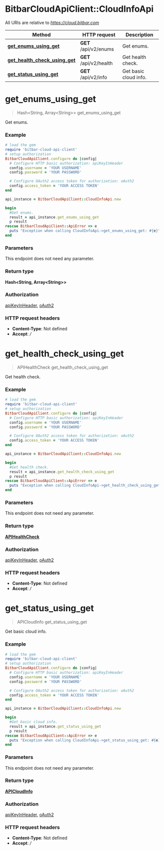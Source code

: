 # BitbarCloudApiClient::CloudInfoApi

All URIs are relative to *https://cloud.bitbar.com*

Method | HTTP request | Description
------------- | ------------- | -------------
[**get_enums_using_get**](CloudInfoApi.md#get_enums_using_get) | **GET** /api/v2/enums | Get enums.
[**get_health_check_using_get**](CloudInfoApi.md#get_health_check_using_get) | **GET** /api/v2/health | Get health check.
[**get_status_using_get**](CloudInfoApi.md#get_status_using_get) | **GET** /api/v2/info | Get basic cloud info.


# **get_enums_using_get**
> Hash&lt;String, Array&lt;String&gt;&gt; get_enums_using_get

Get enums.

### Example
```ruby
# load the gem
require 'bitbar-cloud-api-client'
# setup authorization
BitbarCloudApiClient.configure do |config|
  # Configure HTTP basic authorization: apiKeyInHeader
  config.username = 'YOUR USERNAME'
  config.password = 'YOUR PASSWORD'

  # Configure OAuth2 access token for authorization: oAuth2
  config.access_token = 'YOUR ACCESS TOKEN'
end

api_instance = BitbarCloudApiClient::CloudInfoApi.new

begin
  #Get enums.
  result = api_instance.get_enums_using_get
  p result
rescue BitbarCloudApiClient::ApiError => e
  puts "Exception when calling CloudInfoApi->get_enums_using_get: #{e}"
end
```

### Parameters
This endpoint does not need any parameter.

### Return type

**Hash&lt;String, Array&lt;String&gt;&gt;**

### Authorization

[apiKeyInHeader](../README.md#apiKeyInHeader), [oAuth2](../README.md#oAuth2)

### HTTP request headers

 - **Content-Type**: Not defined
 - **Accept**: */*



# **get_health_check_using_get**
> APIHealthCheck get_health_check_using_get

Get health check.

### Example
```ruby
# load the gem
require 'bitbar-cloud-api-client'
# setup authorization
BitbarCloudApiClient.configure do |config|
  # Configure HTTP basic authorization: apiKeyInHeader
  config.username = 'YOUR USERNAME'
  config.password = 'YOUR PASSWORD'

  # Configure OAuth2 access token for authorization: oAuth2
  config.access_token = 'YOUR ACCESS TOKEN'
end

api_instance = BitbarCloudApiClient::CloudInfoApi.new

begin
  #Get health check.
  result = api_instance.get_health_check_using_get
  p result
rescue BitbarCloudApiClient::ApiError => e
  puts "Exception when calling CloudInfoApi->get_health_check_using_get: #{e}"
end
```

### Parameters
This endpoint does not need any parameter.

### Return type

[**APIHealthCheck**](APIHealthCheck.md)

### Authorization

[apiKeyInHeader](../README.md#apiKeyInHeader), [oAuth2](../README.md#oAuth2)

### HTTP request headers

 - **Content-Type**: Not defined
 - **Accept**: */*



# **get_status_using_get**
> APICloudInfo get_status_using_get

Get basic cloud info.

### Example
```ruby
# load the gem
require 'bitbar-cloud-api-client'
# setup authorization
BitbarCloudApiClient.configure do |config|
  # Configure HTTP basic authorization: apiKeyInHeader
  config.username = 'YOUR USERNAME'
  config.password = 'YOUR PASSWORD'

  # Configure OAuth2 access token for authorization: oAuth2
  config.access_token = 'YOUR ACCESS TOKEN'
end

api_instance = BitbarCloudApiClient::CloudInfoApi.new

begin
  #Get basic cloud info.
  result = api_instance.get_status_using_get
  p result
rescue BitbarCloudApiClient::ApiError => e
  puts "Exception when calling CloudInfoApi->get_status_using_get: #{e}"
end
```

### Parameters
This endpoint does not need any parameter.

### Return type

[**APICloudInfo**](APICloudInfo.md)

### Authorization

[apiKeyInHeader](../README.md#apiKeyInHeader), [oAuth2](../README.md#oAuth2)

### HTTP request headers

 - **Content-Type**: Not defined
 - **Accept**: */*



